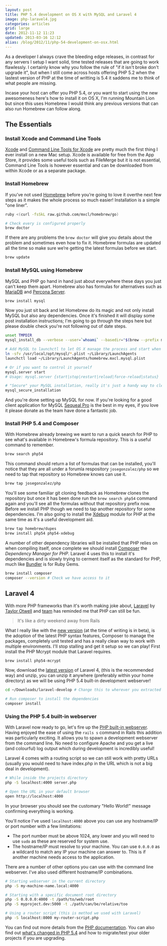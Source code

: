 ```yaml
---
layout: post
title: PHP 5.4 development on OS X with MySQL and Laravel 4
image: php-laravel4.jpg
categories: articles
grid: large
date: 2012-11-12 11:23
updated: 2013-03-16 12:12
alias: /blog/2012/11/php-54-development-on-osx.html
---
```

As a developer I always crave the bleeding edge releases, in contrast for any servers I setup I want solid, time tested releases that are going to work flawlessly. I certainly know why you follow the rule of "if it isn't broke don't upgrade it", but when I still come across hosts offering PHP 5.2 when the lastest version of PHP at the time of writting is 5.4 it saddens me to think of what people are missing.

Incase your host can offer you PHP 5.4, or you want to start using the new awesomeness here's how to install it on OS X, I'm running Mountain Lion but since this uses Homebrew I would think any previous versions that can also run Homebrew can follow along.

## The Essentials

### Install Xcode and Command Line Tools

[Xcode](http://itunes.apple.com/gb/app/xcode/id497799835?mt=12) and [Command Line Tools for Xcode](https://developer.apple.com/downloads) are pretty much the first thing I ever install on a new Mac setup. Xcode is available for free from the App Store, it provides some useful tools such as FileMerge but it is not essential, Command Line Tools is however essential and can be downloaded from within Xcode or as a separate package.

### Install Homebrew

If you’ve not used [Homebrew](http://mxcl.github.com/homebrew/) before you’re going to love it overthe next few steps as it makes the whole process so much easier! Installation is a simple "one liner".

```bash
ruby <(curl -fsSkL raw.github.com/mxcl/homebrew/go)

# Check every is configured properly
brew doctor
```

If there are any problems the ```brew doctor``` will give you details about the problem and sometimes even how to fix it. Homebrew formulas are updated all the time so make sure we’re getting the latest formulas before we start.

```bash
brew update
```

### Install MySQL using Homebrew

MySQL and PHP go hand in hand just about everywhere these days you just can't keep them apart. Homebrew also has formulas for alternatives such as [MariaDB](https://mariadb.org) and [Percona Server](http://www.percona.com/software/percona-server).

```bash
brew install mysql
```
Now you just sit back and let Homebrew do its magic and not only install MySQL but also any dependencies. Once it's finished it will display some post installation instructions; I'm going to go through the steps here but please double check you're not following out of date steps. 

```bash
unset TMPDIR
mysql_install_db --verbose --user=`whoami` --basedir="$(brew --prefix mysql)" --datadir=/usr/local/var/mysql --tmpdir=/tmp

# Add MySQL to launchctl to let OS X manage the process and start when you login
ln -sfv /usr/local/opt/mysql/*.plist ~/Library/LaunchAgents
launchctl load ~/Library/LaunchAgents/homebrew.mxcl.mysql.plist

# Or if you want to control it yourself
mysql.server start
# Usage: mysql.server {start|stop|restart|reload|force-reload|status}

# "Secure" your MySQL installation, really it's just a handy way to clean up defaults and set a root password
mysql_secure_installation
```
And you're done setting up MySQL for now. If you're looking for a good client application for MySQL [Sequeal Pro](http://www.sequelpro.com/) is the best in my eyes, if you love it please donate as the team have done a fantastic job.

### Install PHP 5.4 and Composer

With Homebrew already brewing we want to run a quick search for PHP to see what's available in Homebrew's formula repository. This is a useful command to remember.

```bash
brew search php54
```
This command should return a list of formulas that can be installed, you'll notice that they are all under a forumla respository `josegonzalez/php` so we need to tap that repository so Homebrew knows can use it.

```bash
brew tap josegonzalez/php
```

You'll see some familiar git cloning feedback as Homebrew clones the repository but once it has been done run the `brew search php54` command again and you'll see all the formulas without that repository prefix now. Before we install PHP though we need to tap another repository for some dependencies. I'm also going to install the [Xdebug](http://xdebug.org/) module for PHP at the same time as it's a useful development aid.

```bash
brew tap homebrew/dupes
brew install php54 php54-xdebug
```

A number of other dependency libraries will be installed that PHP relies on when compiling itself, once complete we should install [Composer](http://getcomposer.org/) the _Dependency Manager for PHP_. Laravel 4 uses this to install it's dependencies and is slowly trying to cerment itself as the standard for PHP, much like [Bundler](http://gembundler.com/) is for Ruby Gems.

```bash
brew install composer
composer --version # Check we have access to it
```

## Laravel 4
With more PHP frameworks than it's worth making joke about, [Laravel](http://laravel.com) by [Taylor Otwell](https://github.com/taylorotwell) and [team](https://github.com/laravel?tab=members) has reminded me that PHP can still be fun.

> It's like a dirty weekend away from Rails

What I really like with the [new version](http://four.laravel.com) (at the time of writing is in beta), is the adoption of the latest PHP syntax features, Composer to manage the packages, completely unit tested and has a really clean way to work with multiple environments. I'll stop stalling and get it setup so we can play! First install the PHP Mcrypt module that Laravel requires.

```bash
brew install php54-mcrypt
```

Now, download the [latest version](https://github.com/laravel/laravel/archive/develop.zip) of Laravel 4, (this is the recommended way) and unzip, you can unzip it anywhere (preferably within your home directory) as we will be using PHP 5.4 built-in development webserver!

```bash
cd ~/Downloads/laravel-develop # Change this to wherever you extracted Laravel

# Run composer to install the dependencies
composer install
```

### Using the PHP 5.4 built-in webserver

With Laravel now ready to go, let's fire up the [PHP built-in webserver](http://php.net/manual/features.commandline.webserver.php). Having enjoyed the ease of using the `rails s` command in Rails this addition was particularly exciting. It allows you to spawn a development webserver from the command line. No need to configure Apache and you get a live (and colourful) log output which during development is incredibly useful!

Laravel 4 comes with a routing script so we can still work with pretty URLs (usually you would need to have index.php in the URL which is not a big deal in development).

```bash
# While inside the projects directory
php -S localhost:4000 server.php

# Open the URL in your default browser
open http://localhost:4000
```

In your browser you should see the customary "Hello World!" message confirming everything is working.

You'll notice I've used `localhost:4000` above you can use any hostname/IP or port number with a few limitations:

* The port number must be above 1024, any lower and you will need to use `sudo` as these are reserved for system use.
* The hostname/IP must resolve to your machine. You can use `0.0.0.0` as a wildcard to match any IP your machine can answer to. This is if another machine needs access to the application.

There are a number of other options you can use with the command line webserver. I've also used different hostname/IP combinations.

```bash
# Starting webserver in the current directory
php -S my-machine-name.local:4000

# Starting with a specific document root directory
php -S 0.0.0.0:4000 -t /path/to/web/root
php -S myproject.dev:5000 -t ./path/can/be/relative/too

# Using a router script (this is method we used with Laravel)
php -S localhost:8000 my-router-script.php 
```
You can find out more details from the [PHP documentation](http://php.net/manual/features.commandline.webserver.php). You can also find out [what's changed in PHP 5.4](http://php.net/manual/migration54.changes.php) and how to migrate/test your older projects if you are upgrading.
